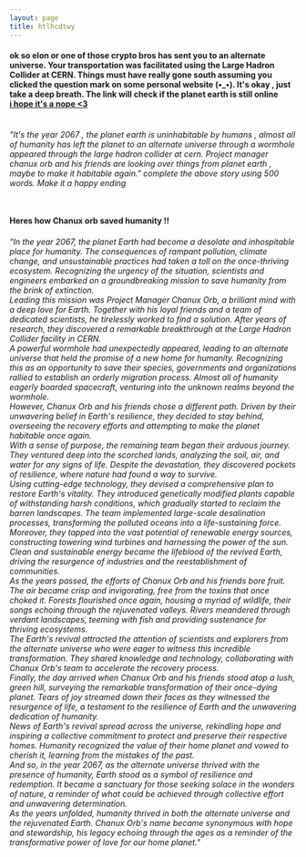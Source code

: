 ```yaml
---
layout: page
title: htlhcdtwy
---
```

<div align="left">
 <h4>
   ok so elon or one of those crypto bros has sent you to an alternate universe. Your transportation was facilitated using the Large Hadron Collider at CERN.
   Things must have really gone south assuming you clicked the question mark on some personal website (•_•). It's okay , just take a deep breath.
   The link will check if the planet earth is still online <br> <a href="https://hasthelargehadroncolliderdestroyedtheworldyet.com/" > i hope it's a nope <3 </a><br>
</h4>
    
<h6>
 <br>
 "It's the year 2067 , the planet earth is uninhabitable by humans , almost all of humanity has left the planet to an alternate universe through a wormhole appeared through the large hadron collider at cern.
 Project manager chanux orb and his friends are looking over things from planet earth , maybe to make it habitable again."  complete the above story using 500 words. Make it a happy ending
 <br>
 <br>
</h6>
 
 <h4>Heres how Chanux orb saved humanity !!</h4>
 <h6>
 "In the year 2067, the planet Earth had become a desolate and inhospitable place for humanity. The consequences of rampant pollution, climate change, and unsustainable practices had taken a toll on the once-thriving ecosystem. Recognizing the urgency of the situation, scientists and engineers embarked on a groundbreaking mission to save humanity from the brink of extinction.
<br>
Leading this mission was Project Manager Chanux Orb, a brilliant mind with a deep love for Earth. Together with his loyal friends and a team of dedicated scientists, he tirelessly worked to find a solution. After years of research, they discovered a remarkable breakthrough at the Large Hadron Collider facility in CERN.
<br>
A powerful wormhole had unexpectedly appeared, leading to an alternate universe that held the promise of a new home for humanity. Recognizing this as an opportunity to save their species, governments and organizations rallied to establish an orderly migration process. Almost all of humanity eagerly boarded spacecraft, venturing into the unknown realms beyond the wormhole.
<br>
However, Chanux Orb and his friends chose a different path. Driven by their unwavering belief in Earth's resilience, they decided to stay behind, overseeing the recovery efforts and attempting to make the planet habitable once again.
<br>
With a sense of purpose, the remaining team began their arduous journey. They ventured deep into the scorched lands, analyzing the soil, air, and water for any signs of life. Despite the devastation, they discovered pockets of resilience, where nature had found a way to survive.
<br>
Using cutting-edge technology, they devised a comprehensive plan to restore Earth's vitality. They introduced genetically modified plants capable of withstanding harsh conditions, which gradually started to reclaim the barren landscapes. The team implemented large-scale desalination processes, transforming the polluted oceans into a life-sustaining force.
<br>
Moreover, they tapped into the vast potential of renewable energy sources, constructing towering wind turbines and harnessing the power of the sun. Clean and sustainable energy became the lifeblood of the revived Earth, driving the resurgence of industries and the reestablishment of communities.
<br>
As the years passed, the efforts of Chanux Orb and his friends bore fruit. The air became crisp and invigorating, free from the toxins that once choked it. Forests flourished once again, housing a myriad of wildlife, their songs echoing through the rejuvenated valleys. Rivers meandered through verdant landscapes, teeming with fish and providing sustenance for thriving ecosystems.
<br>
The Earth's revival attracted the attention of scientists and explorers from the alternate universe who were eager to witness this incredible transformation. They shared knowledge and technology, collaborating with Chanux Orb's team to accelerate the recovery process.
<br>
Finally, the day arrived when Chanux Orb and his friends stood atop a lush, green hill, surveying the remarkable transformation of their once-dying planet. Tears of joy streamed down their faces as they witnessed the resurgence of life, a testament to the resilience of Earth and the unwavering dedication of humanity.
<br>
News of Earth's revival spread across the universe, rekindling hope and inspiring a collective commitment to protect and preserve their respective homes. Humanity recognized the value of their home planet and vowed to cherish it, learning from the mistakes of the past.
<br>
And so, in the year 2067, as the alternate universe thrived with the presence of humanity, Earth stood as a symbol of resilience and redemption. It became a sanctuary for those seeking solace in the wonders of nature, a reminder of what could be achieved through collective effort and unwavering determination.
<br>
As the years unfolded, humanity thrived in both the alternate universe and the rejuvenated Earth. Chanux Orb's name became synonymous with hope and stewardship, his legacy echoing through the ages as a reminder of the transformative power of love for our home planet."
</h6>
  
</div>
